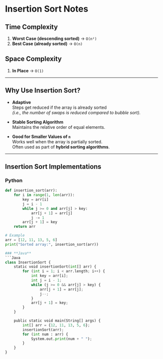 # Insertion Sort Notes

## Time Complexity
1. **Worst Case (descending sorted)** → `O(n²)`  
2. **Best Case (already sorted)** → `O(n)`  

## Space Complexity
1. **In Place** → `O(1)`  

---

## Why Use Insertion Sort?

- **Adaptive**  
  Steps get reduced if the array is already sorted  
  *(i.e., the number of swaps is reduced compared to bubble sort).*

- **Stable Sorting Algorithm**  
  Maintains the relative order of equal elements.

- **Good for Smaller Values of `n`**  
  Works well when the array is partially sorted.  
  Often used as part of **hybrid sorting algorithms**.

---

## Insertion Sort Implementations

### **Python**
```python
def insertion_sort(arr):
    for i in range(1, len(arr)):
        key = arr[i]
        j = i - 1
        while j >= 0 and arr[j] > key:
            arr[j + 1] = arr[j]
            j -= 1
        arr[j + 1] = key
    return arr

# Example
arr = [12, 11, 13, 5, 6]
print("Sorted array:", insertion_sort(arr))

### **Java**
```Java
class InsertionSort {
    static void insertionSort(int[] arr) {
        for (int i = 1; i < arr.length; i++) {
            int key = arr[i];
            int j = i - 1;
            while (j >= 0 && arr[j] > key) {
                arr[j + 1] = arr[j];
                j--;
            }
            arr[j + 1] = key;
        }
    }

    public static void main(String[] args) {
        int[] arr = {12, 11, 13, 5, 6};
        insertionSort(arr);
        for (int num : arr) {
            System.out.print(num + " ");
        }
    }
}



